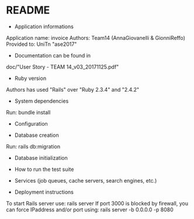 # README

* Application informations

Application name: invoice
Authors: Team14 (AnnaGiovanelli & GionniReffo)
Provided to: UniTn "ase2017"

* Documentation can be found in

doc/"User Story - TEAM 14_v03_20171125.pdf"

* Ruby version

Authors has used "Rails" over "Ruby 2.3.4" and "2.4.2"

* System dependencies

Run:
  bundle install

* Configuration

* Database creation

Run:
  rails db:migration

* Database initialization

* How to run the test suite

* Services (job queues, cache servers, search engines, etc.)

* Deployment instructions

To start Rails server use:
  rails server
If port 3000 is blocked by firewall, you can force IPaddress and/or port using:
  rails server -b 0.0.0.0 -p 8080
